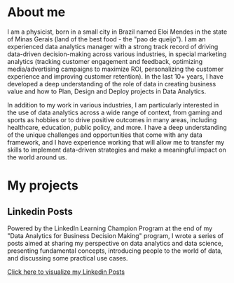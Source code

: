 # About me

I am a physicist, born in a small city in Brazil named Eloi Mendes in the state of Minas Gerais (land of the best food - the "pao de queijo"). 
I am an experienced data analytics manager with a strong track record of driving data-driven decision-making across various industries, in special marketing analytics (tracking customer engagement and feedback, optimizing media/advertising campaigns to maximize ROI, personalizing the customer experience and improving customer retention). In the last 10+ years, I have developed a deep understanding of the role of data in creating business value and how to Plan, Design and Deploy projects in Data Analytics.

In addition to my work in various industries, I am particularly interested in the use of data analytics across a wide range of context, from gaming and sports as hobbies or to drive positive outcomes in many areas, including healthcare, education, public policy, and more. I have a deep understanding of the unique challenges and opportunities that come with any data framework, and I have experience working that will allow me to transfer my skills to implement data-driven strategies and make a meaningful impact on the world around us.

# My projects
## Linkedin Posts
Powered by the LinkedIn Learning Champion Program at the end of my "Data Analytics for Business Decision Making" program, I wrote a series of posts aimed at sharing my perspective on data analytics and data science, presenting fundamental concepts, introducing people to the world of data, and discussing some practical use cases.

[Click here to visualize my Linkedin Posts](https://github.com/kamuitonin/AM-Portfolio/blob/master/linkedin_posts.md)
